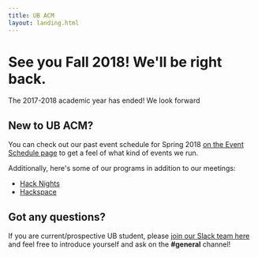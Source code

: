 ```yaml
---
title: UB ACM
layout: landing.html
---
```


# See you Fall 2018! We'll be right back.
The 2017-2018 academic year has ended! We look forward

## New to UB ACM?
You can check out our past event schedule for Spring 2018 [on the Event Schedule page](/schedule) to get a feel of what kind of events we run.

Additionally, here's some of our programs in addition to our meetings:
* [Hack Nights](/hack)
* [Hackspace](/space)

## Got any questions?
If you are current/prospective UB student, please [join our Slack team here](/join) and feel free to introduce yourself and ask on the **#general** channel!